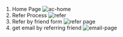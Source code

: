 1) Home Page ![ac-home](https://github.com/Ashish-21CS132/Accredian-Intern/assets/98982437/88f05eda-07ae-403c-8134-a632f3faf098)
2) Refer Process ![refer](https://github.com/Ashish-21CS132/Accredian-Intern/assets/98982437/c6a0a6e7-64e4-49a8-91b4-14f191506077)
3) Refer by friend form ![refer page](https://github.com/Ashish-21CS132/Accredian-Intern/assets/98982437/1228fdfc-d79d-44f6-b315-5d1c4b1c0485)
4) get email by referring friend ![email-page](https://github.com/Ashish-21CS132/Accredian-Intern/assets/98982437/41563fd8-2e1f-406c-bfb7-aff8680c9b08)

